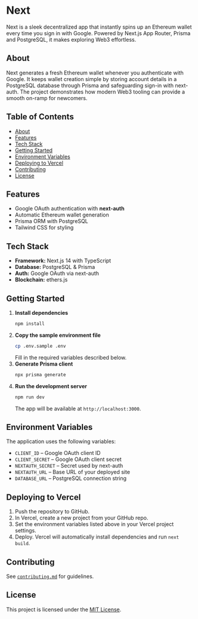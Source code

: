 # Next

Next is a sleek decentralized app that instantly spins up an Ethereum wallet every time you sign in with Google. Powered by Next.js App Router, Prisma and PostgreSQL, it makes exploring Web3 effortless.

## About
Next generates a fresh Ethereum wallet whenever you authenticate with Google. It keeps wallet creation simple by storing account details in a PostgreSQL database through Prisma and safeguarding sign-in with next-auth. The project demonstrates how modern Web3 tooling can provide a smooth on-ramp for newcomers.

## Table of Contents
- [About](#about)
- [Features](#features)
- [Tech Stack](#tech-stack)
- [Getting Started](#getting-started)
- [Environment Variables](#environment-variables)
- [Deploying to Vercel](#deploying-to-vercel)
- [Contributing](#contributing)
- [License](#license)

## Features
- Google OAuth authentication with **next-auth**
- Automatic Ethereum wallet generation
- Prisma ORM with PostgreSQL
- Tailwind CSS for styling

## Tech Stack
- **Framework:** Next.js 14 with TypeScript
- **Database:** PostgreSQL & Prisma
- **Auth:** Google OAuth via next-auth
- **Blockchain:** ethers.js

## Getting Started
1. **Install dependencies**
   ```bash
   npm install
   ```
2. **Copy the sample environment file**
   ```bash
   cp .env.sample .env
   ```
   Fill in the required variables described below.
3. **Generate Prisma client**
   ```bash
   npx prisma generate
   ```
4. **Run the development server**
   ```bash
   npm run dev
   ```
   The app will be available at `http://localhost:3000`.

## Environment Variables
The application uses the following variables:
- `CLIENT_ID` – Google OAuth client ID
- `CLIENT_SECRET` – Google OAuth client secret
- `NEXTAUTH_SECRET` – Secret used by next-auth
- `NEXTAUTH_URL` – Base URL of your deployed site
- `DATABASE_URL` – PostgreSQL connection string

## Deploying to Vercel
1. Push the repository to GitHub.
2. In Vercel, create a new project from your GitHub repo.
3. Set the environment variables listed above in your Vercel project settings.
4. Deploy. Vercel will automatically install dependencies and run `next build`.

## Contributing
See [`contributing.md`](contributing.md) for guidelines.

## License
This project is licensed under the [MIT License](LICENSE).
